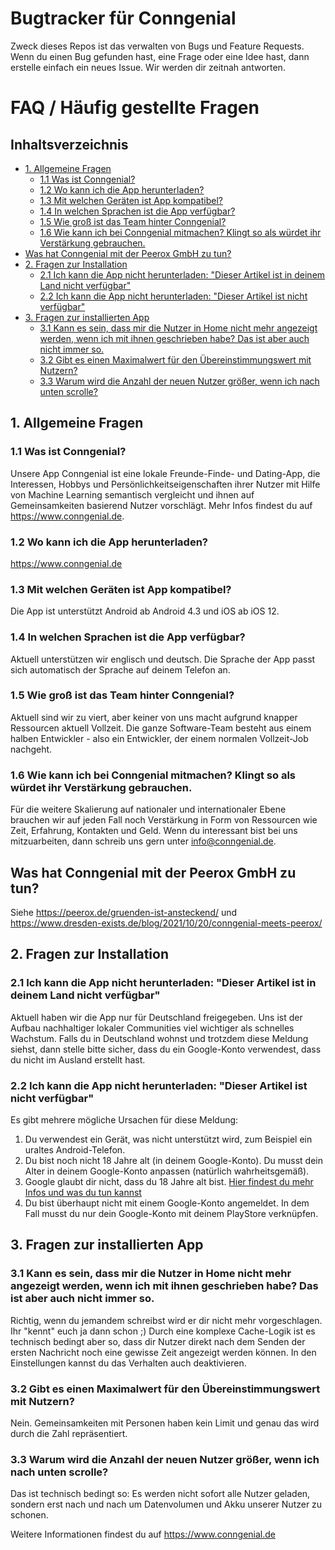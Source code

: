 # Bugtracker für Conngenial <!-- omit in toc -->
Zweck dieses Repos ist das verwalten von Bugs und Feature Requests. 
Wenn du einen Bug gefunden hast, eine Frage oder eine Idee hast, dann erstelle einfach ein neues Issue. 
Wir werden dir zeitnah antworten.

# FAQ / Häufig gestellte Fragen <!-- omit in toc -->
## Inhaltsverzeichnis <!-- omit in toc -->
- [1. Allgemeine Fragen](#1-allgemeine-fragen)
  - [1.1 Was ist Conngenial?](#11-was-ist-conngenial)
  - [1.2 Wo kann ich die App herunterladen?](#12-wo-kann-ich-die-app-herunterladen)
  - [1.3 Mit welchen Geräten ist App kompatibel?](#13-mit-welchen-geräten-ist-app-kompatibel)
  - [1.4 In welchen Sprachen ist die App verfügbar?](#14-in-welchen-sprachen-ist-die-app-verfügbar)
  - [1.5 Wie groß ist das Team hinter Conngenial?](#15-wie-groß-ist-das-team-hinter-conngenial)
  - [1.6 Wie kann ich bei Conngenial mitmachen? Klingt so als würdet ihr Verstärkung gebrauchen.](#16-wie-kann-ich-bei-conngenial-mitmachen-klingt-so-als-würdet-ihr-verstärkung-gebrauchen)
- [Was hat Conngenial mit der Peerox GmbH zu tun?](#was-hat-conngenial-mit-der-peerox-gmbh-zu-tun)
- [2. Fragen zur Installation](#2-fragen-zur-installation)
  - [2.1 Ich kann die App nicht herunterladen: "Dieser Artikel ist in deinem Land nicht verfügbar"](#21-ich-kann-die-app-nicht-herunterladen-dieser-artikel-ist-in-deinem-land-nicht-verfügbar)
  - [2.2 Ich kann die App nicht herunterladen: "Dieser Artikel ist nicht verfügbar"](#22-ich-kann-die-app-nicht-herunterladen-dieser-artikel-ist-nicht-verfügbar)
- [3. Fragen zur installierten App](#3-fragen-zur-installierten-app)
  - [3.1 Kann es sein, dass mir die Nutzer in Home nicht mehr angezeigt werden, wenn ich mit ihnen geschrieben habe? Das ist aber auch nicht immer so.](#31-kann-es-sein-dass-mir-die-nutzer-in-home-nicht-mehr-angezeigt-werden-wenn-ich-mit-ihnen-geschrieben-habe-das-ist-aber-auch-nicht-immer-so)
  - [3.2 Gibt es einen Maximalwert für den Übereinstimmungswert mit Nutzern?](#32-gibt-es-einen-maximalwert-für-den-übereinstimmungswert-mit-nutzern)
  - [3.3 Warum wird die Anzahl der neuen Nutzer größer, wenn ich nach unten scrolle?](#33-warum-wird-die-anzahl-der-neuen-nutzer-größer-wenn-ich-nach-unten-scrolle)

## 1. Allgemeine Fragen
### 1.1 Was ist Conngenial?
Unsere App Conngenial ist eine lokale Freunde-Finde- und Dating-App, die Interessen, Hobbys und Persönlichkeitseigenschaften ihrer Nutzer mit Hilfe von Machine Learning semantisch vergleicht und ihnen auf Gemeinsamkeiten basierend Nutzer vorschlägt. 
Mehr Infos findest du auf https://www.conngenial.de.

### 1.2 Wo kann ich die App herunterladen?
https://www.conngenial.de 

### 1.3 Mit welchen Geräten ist App kompatibel?
Die App ist unterstützt Android ab Android 4.3 und iOS ab iOS 12.

### 1.4 In welchen Sprachen ist die App verfügbar?
Aktuell unterstützen wir englisch und deutsch.
Die Sprache der App passt sich automatisch der Sprache auf deinem Telefon an.

### 1.5 Wie groß ist das Team hinter Conngenial?
Aktuell sind wir zu viert, aber keiner von uns macht aufgrund knapper Ressourcen aktuell Vollzeit.
Die ganze Software-Team besteht aus einem halben Entwickler - also ein Entwickler, der einem normalen Vollzeit-Job nachgeht.

### 1.6 Wie kann ich bei Conngenial mitmachen? Klingt so als würdet ihr Verstärkung gebrauchen.
Für die weitere Skalierung auf nationaler und internationaler Ebene brauchen wir auf jeden Fall noch Verstärkung in Form von Ressourcen wie Zeit, Erfahrung, Kontakten und Geld.
Wenn du interessant bist bei uns mitzuarbeiten, dann schreib uns gern unter info@conngenial.de.

## Was hat Conngenial mit der Peerox GmbH zu tun?
Siehe https://peerox.de/gruenden-ist-ansteckend/ und https://www.dresden-exists.de/blog/2021/10/20/conngenial-meets-peerox/

## 2. Fragen zur Installation

### 2.1 Ich kann die App nicht herunterladen: "Dieser Artikel ist in deinem Land nicht verfügbar"
Aktuell haben wir die App nur für Deutschland freigegeben.
Uns ist der Aufbau nachhaltiger lokaler Communities viel wichtiger als schnelles Wachstum.
Falls du in Deutschland wohnst und trotzdem diese Meldung siehst, dann stelle bitte sicher, dass du ein Google-Konto verwendest, dass du nicht im Ausland erstellt hast.

### 2.2 Ich kann die App nicht herunterladen: "Dieser Artikel ist nicht verfügbar"
Es gibt mehrere mögliche Ursachen für diese Meldung:
1. Du verwendest ein Gerät, was nicht unterstützt wird, zum Beispiel ein uraltes Android-Telefon.
2. Du bist noch nicht 18 Jahre alt (in deinem Google-Konto). Du musst dein Alter in deinem Google-Konto anpassen (natürlich wahrheitsgemäß).
3. Google glaubt dir nicht, dass du 18 Jahre alt bist. [Hier findest du mehr Infos und was du tun kannst](https://support.google.com/googleplay/thread/131431577/wiso-ist-azar-gesperrt?hl=de&msgid=131882230)
4. Du bist überhaupt nicht mit einem Google-Konto angemeldet. In dem Fall musst du nur dein Google-Konto mit deinem PlayStore verknüpfen.

## 3. Fragen zur installierten App
### 3.1 Kann es sein, dass mir die Nutzer in Home nicht mehr angezeigt werden, wenn ich mit ihnen geschrieben habe? Das ist aber auch nicht immer so.
Richtig, wenn du jemandem schreibst wird er dir nicht mehr vorgeschlagen. Ihr \"kennt\" euch ja dann schon ;) Durch eine komplexe Cache-Logik ist es technisch bedingt aber so, dass dir Nutzer direkt nach dem Senden der ersten Nachricht noch eine gewisse Zeit angezeigt werden können. In den Einstellungen kannst du das Verhalten auch deaktivieren.

### 3.2 Gibt es einen Maximalwert für den Übereinstimmungswert mit Nutzern?
Nein. Gemeinsamkeiten mit Personen haben kein Limit und genau das wird durch die Zahl repräsentiert.

### 3.3 Warum wird die Anzahl der neuen Nutzer größer, wenn ich nach unten scrolle?
Das ist technisch bedingt so: Es werden nicht sofort alle Nutzer geladen, sondern erst nach und nach um Datenvolumen und Akku unserer Nutzer zu schonen.

Weitere Informationen findest du auf https://www.conngenial.de
